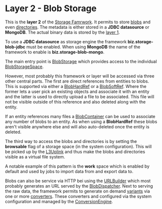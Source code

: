 # Layer 2 - Blob Storage

This is the **layer 2** of the [Storage Famrwork](../). It permits to store [blobs](Blob.java) and
even [directories](Directory.java). The metadata is either stored in a **JDBC datasource** or **MongoDB**.
The actual binary data is stored by the [layer 1](../layer1/).

To use a  **JDBC datasource** as storage engine the framework **biz.storage-blob-jdbc** must be enabled.
When using **MongoDB** the name of the framework to enable is **biz.storage-blob-mongo**.

The main entry point is [BlobStorage](layer2/BlobStorage.java) which provides access to the individual
[BlobStorageSpace](layer2/BlobStorageSpace.java).

However, most probably this framework or layer will be accessed via three other central parts.
The first are direct references from entities to blobs. This is supported via either a [BlobHardRef](BlobHardRef.java)
or a [BlobSoftRef](BlobSoftRef.java). Where the former lets a user pick an existing objects and associate
it with an entity and the latter is used to directly upload a file to be associated. This file will not be
visible outside of this reference and also deleted along with the entity.

If an entity references many files a [BlobContainer](BlobContainer.java) can be used to associate any number
of blobs to an entity. As when using a **BlobHardRef** these blobs aren't visible anywhere else and will also
auto-deleted once the entity is deleted.

The third way to access the blobs and directories is by setting the **browsable** flag of a storage space
(in the system configuration). This will be picked up by the [L3Uplink](L3Uplink.java) and thus make the
blobs and directories visible as a virtual file system.

A notable example of this pattern is the **work** space which is enabled by default and used by jobs to
import data from and export data to.

Blobs can also be service via HTTP bei using the [URLBuilder](URLBuilder.java) which most probably
generates an URL served by the [BlobDispatcher](BlobDispatcher.java). Next to serving the raw data,
the framework permits to generate on demand [variants](variants/BlobVariant.java) via one or more
[converters](variants/Converter.java). These converters and configured via the system configuration
and managed by the [ConversionEngine](variants/ConversionEngine.java).

